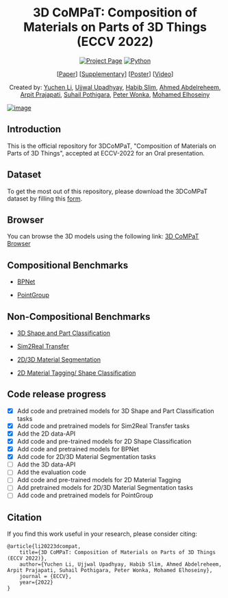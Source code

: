 <div align="center">

# 3D CoMPaT: Composition of Materials on Parts of 3D Things (ECCV 2022)

[![Project Page](https://img.shields.io/badge/Project%20Page-red)](https://3dcompat-dataset.org/)
[![Python](https://img.shields.io/badge/Python-3.7.0-blue?logo=python&logoColor=white)](https://www.python.org/)

<!-- [![License: MIT](https://img.shields.io/badge/License-MIT-green.svg)](https://opensource.org/licenses/MIT) -->


\[[Paper](https://3dcompat-dataset.org/pdf/paper.pdf)\] \[[Supplementary](https://3dcompat-dataset.org/pdf/supplementary.pdf)\] \[[Poster](https://3dcompat-dataset.org/pdf/poster.pdf)\] \[[Video](https://www.youtube.com/watch?v=DT6I1EYqzis)\]

<!--[![arXiv](https://img.shields.io/badge/arXiv-1234.56789-b31b1b.svg?style=plastic)]-->
Created by: [Yuchen Li](http://liyc.tech/), [Ujjwal Upadhyay](https://ujjwal9.com/), [Habib Slim](https://habibslim.github.io/), [Ahmed Abdelreheem](https://samir55.github.io/), [Arpit Prajapati](https://www.polynine.com/), [Suhail Pothigara](https://www.polynine.com/), [Peter Wonka](https://peterwonka.net/), [Mohamed Elhoseiny](http://www.mohamed-elhoseiny.com/)
</div>

[![image](https://user-images.githubusercontent.com/38585175/182629905-812f1c6f-8906-4485-9710-760cff150df1.png)](https://www.youtube.com/watch?v=DT6I1EYqzis)

## Introduction
This is the official repository for 3DCoMPaT, "Composition of Materials on Parts of 3D Things", accepted at ECCV-2022 for an Oral presentation. 

## Dataset
To get the most out of this repository, please download the 3DCoMPaT dataset by filling this [form](https://docs.google.com/forms/d/e/1FAIpQLSeOxWVkVNdXz-nCfFIWOeOARc_Atk9fi5PSIKw1Ib1cr3ENpA/viewform?fbzx=-7103523806700241333).

## Browser
You can browse the 3D models using the following link: [3D CoMPaT Browser](http://54.235.12.220:50/index.html)

## Compositional Benchmarks

- [BPNet](./BPNet)

- [PointGroup](./PointGroup)

## Non-Compositional Benchmarks

- [3D Shape and Part Classification](./3D_Cls_PartSeg)

- [Sim2Real Transfer](./3D_Cls_PartSeg)

- [2D/3D Material Segmentation](./BPNet/#Mark)

- [2D Material Tagging/ Shape Classification](./2D/)


## Code release progress
- [x] Add code and pretrained models for 3D Shape and Part Classification tasks
- [x] Add code and pretrained models for Sim2Real Transfer tasks
- [x] Add the 2D data-API
- [x] Add code and pre-trained models for 2D Shape Classification
- [x] Add code and pretrained models for BPNet
- [x] Add code for 2D/3D Material Segmentation tasks
- [ ] Add the 3D data-API
- [ ] Add the evaluation code
- [ ] Add code and pre-trained models for 2D Material Tagging
- [ ] Add pretrained models for 2D/3D Material Segmentation tasks
- [ ] Add code and pretrained models for PointGroup

## Citation
If you find this work useful in your research, please consider citing:

```
@article{li20223dcompat,
    title={3D CoMPaT: Composition of Materials on Parts of 3D Things (ECCV 2022)},
    author={Yuchen Li, Ujjwal Upadhyay, Habib Slim, Ahmed Abdelreheem, Arpit Prajapati, Suhail Pothigara, Peter Wonka, Mohamed Elhoseiny},
    journal = {ECCV},
    year={2022}
}
```
